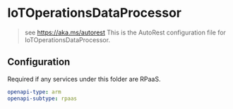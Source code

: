 # IoTOperationsDataProcessor

> see https://aka.ms/autorest
> This is the AutoRest configuration file for IoTOperationsDataProcessor.

## Configuration

Required if any services under this folder are RPaaS.

```yaml
openapi-type: arm
openapi-subtype: rpaas
```
